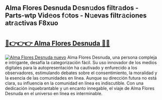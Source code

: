## Alma Flores Desnuda D𝚎sn𝚞dos filtr𝚊dos - Parts-wtp Vid𝚎os f𝚘tos - N𝚞evas filtr𝚊ciones atr𝚊ctivas F8xuo

# <h2><a href="http://mb5cubj.tromn.icu/?c=Alma+Flores+Desnuda">🔗👉👉👉 Alma Flores Desnuda 🔗🔗</a></h2>

[![Alma Flores Desnuda nuevo](https://i.imgur.com/pEAQMta.gif)](http://mb5cubj.tromn.icu/?c=Alma+Flores+Desnuda)
Alma Flores Desnuda, una persona compleja e intrigante, desafía la categorización fácil. Su uso innovador de los medios digitales para la autopresentación ha cautivado y enfurecido a los observadores, estimulando debates sobre el consentimiento, la moralidad y la esencia de las comunidades en línea. Aunque su dirección futura no está clara, su influencia en la comunidad en línea es indiscutible. Con una dedicación inquebrantable y un encanto innegable, el viaje de Alma Flores Desnuda en el universo en línea es interminable.
